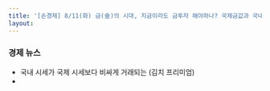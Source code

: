 ```yaml
---
title: '[손경제] 8/11(화) 금(金)의 시대, 지금이라도 금투자 해야하나? 국제금값과 국내금값은 왜 다른가요? 대통령, 초유의 '부동산 감독기관'
layout: 
---
```




### 경제 뉴스

* 국내 시세가 국제 시세보다 비싸게 거래되는 (김치 프리미엄)
* 